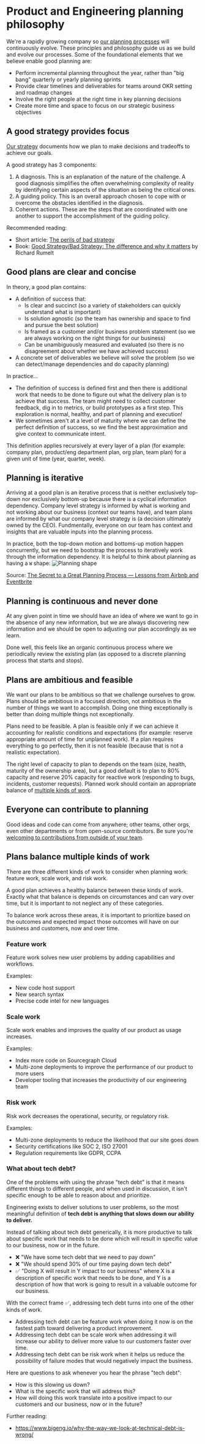# Product and Engineering planning philosophy

We're a rapidly growing company so [our planning processes](planning-process.md) will continuously evolve. These principles and philosophy guide us as we build and evolve our processes. Some of the foundational elements that we believe enable good planning are:

- Perform incremental planning throughout the year, rather than "big bang" quarterly or yearly planning sprints
- Provide clear timelines and deliverables for teams around OKR setting and roadmap changes
- Involve the right people at the right time in key planning decisions
- Create more time and space to focus on our strategic business objectives

## A good strategy provides focus

[Our strategy](../strategy-goals/index.md) documents how we plan to make decisions and tradeoffs to achieve our goals.

A good strategy has 3 components:

1. A diagnosis. This is an explanation of the nature of the challenge. A good diagnosis simplifies the often overwhelming complexity of reality by identifying certain aspects of the situation as being the critical ones.
2. A guiding policy. This is an overall approach chosen to cope with or overcome the obstacles identified in the diagnosis.
3. Coherent actions. These are the steps that are coordinated with one another to support the accomplishment of the guiding policy.

Recommended reading:

- Short article: [The perils of bad strategy](https://www.mckinsey.com/business-functions/strategy-and-corporate-finance/our-insights/the-perils-of-bad-strategy)
- Book: [Good Strategy/Bad Strategy: The difference and why it matters](https://www.amazon.com/Good-Strategy-Bad-difference-matters/dp/1781256179/ref=sr_1_1?crid=1H0B1F3WWUL2S&keywords=good+strategy+bad+strategy&qid=1639180521&sprefix=good+strategy%2Caps%2C205&sr=8-1) by Richard Rumelt

## Good plans are clear and concise

In theory, a good plan contains:

- A definition of success that:
  - Is clear and succinct (so a variety of stakeholders can quickly understand what is important)
  - Is solution agnostic (so the team has ownership and space to find and pursue the best solution)
  - Is framed as a customer and/or business problem statement (so we are always working on the right things for our business)
  - Can be unambiguously measured and evaluated (so there is no disagreement about whether we have achieved success)
- A concrete set of deliverables we believe will solve the problem (so we can detect/manage dependencies and do capacity planning)

In practice...

- The definition of success is defined first and then there is additional work that needs to be done to figure out what the delivery plan is to achieve that success. The team might need to collect customer feedback, dig in to metrics, or build prototypes as a first step. This exploration is normal, healthy, and part of planning and execution!
- We sometimes aren't at a level of maturity where we can define the perfect definition of success, so we find the best approximation and give context to communicate intent.

This definition applies recursively at every layer of a plan (for example: company plan, product/eng department plan, org plan, team plan) for a given unit of time (year, quarter, week).

## Planning is iterative

Arriving at a good plan is an iterative process that is neither exclusively top-down nor exclusively bottom-up because there is a cyclical information dependency. Company level strategy is informed by what is working and not working about our business (context our teams have), and team plans are informed by what our company level strategy is (a decision ultimately owned by the CEO). Fundmentally, everyone on our team has context and insights that are valuable inputs into the planning process.

In practice, both the top-down motion and bottoms-up motion happen concurrently, but we need to bootstrap the process to iteratively work through the information dependency. It is helpful to think about planning as having a `W` shape:
![Planning shape](https://assets.proof.pub/2056/firstround/O6rbG1rNQ2emg8EPj1Xa_TKImage%200%20Leadership%20Frames.png)

Source: [The Secret to a Great Planning Process — Lessons from Airbnb and Eventbrite](https://review.firstround.com/the-secret-to-a-great-planning-process-lessons-from-airbnb-and-eventbrite)

## Planning is continuous and never done

At any given point in time we should have an idea of where we want to go in the absence of any new information, but we are always discovering new information and we should be open to adjusting our plan accordingly as we learn.

Done well, this feels like an organic continuous process where we periodically review the existing plan (as opposed to a discrete planning process that starts and stops).

## Plans are ambitious and feasible

We want our plans to be ambitious so that we challenge ourselves to grow. Plans should be ambitious in a focused direction, not ambitious in the number of things we want to accomplish. Doing one thing exceptionally is better than doing multiple things not exceptionally.

Plans need to be feasible. A plan is feasible only if we can achieve it accounting for realistic conditions and expectations (for example: reserve appropriate amount of time for unplanned work). If a plan requires everything to go perfectly, then it is not feasible (because that is not a realistic expectation).

The right level of capacity to plan to depends on the team (size, health, maturity of the ownership area), but a good default is to plan to 80% capacity and reserve 20% capacity for reactive work (responding to bugs, incidents, customer requests). Planned work should contain an appropriate balance of [multiple kinds of work](#plans-balance-multiple-kinds-of-work).

## Everyone can contribute to planning

Good ideas and code can come from anywhere; other teams, other orgs, even other departments or from open-source contributors. Be sure you're [welcoming to contributions from outside of your team](cross-org-team-collab.md).

## Plans balance multiple kinds of work

There are three different kinds of work to consider when planning work: feature work, scale work, and risk work.

A good plan achieves a healthy balance between these kinds of work. Exactly what that balance is depends on circumstances and can vary over time, but it is important to not neglect any of these categories.

To balance work across these areas, it is important to prioritize based on the outcomes and expected impact those outcomes will have on our business and customers, now and over time.

### Feature work

Feature work solves new user problems by adding capabilities and workflows.

Examples:

- New code host support
- New search syntax
- Precise code intel for new languages

### Scale work

Scale work enables and improves the quality of our product as usage increases.

Examples:

- Index more code on Sourcegraph Cloud
- Multi-zone deployments to improve the performance of our product to more users
- Developer tooling that increases the productivity of our engineering team

### Risk work

Risk work decreases the operational, security, or regulatory risk.

Examples:

- Multi-zone deployments to reduce the likelihood that our site goes down
- Security certifications like SOC 2, ISO 27001
- Regulation requirements like GDPR, CCPA

### What about tech debt?

One of the problems with using the phrase "tech debt" is that it means different things to different people, and when used in discussion, it isn't specific enough to be able to reason about and prioritize.

Engineering exists to deliver solutions to user problems, so the most meaningful definition of **tech debt is anything that slows down our ability to deliver.**

Instead of talking about tech debt generically, it is more productive to talk about specific work that needs to be done which will result in specific value to our business, now or in the future.

- ❌ "We have some tech debt that we need to pay down"
- ❌ "We should spend 30% of our time paying down tech debt"
- ✅ "Doing X will result in Y impact to our business" where X is a description of specific work that needs to be done, and Y is a description of how that work is going to result in a valuable outcome for our business.

With the correct frame ✅, addressing tech debt turns into one of the other kinds of work.

- Addressing tech debt can be feature work when doing it now is on the fastest path toward delivering a product improvement.
- Addressing tech debt can be scale work when addressing it will increase our ability to deliver more value to our customers faster over time.
- Addressing tech debt can be risk work when it helps us reduce the possibility of failure modes that would negatively impact the business.

Here are questions to ask whenever you hear the phrase "tech debt":

- How is this slowing us down?
- What is the specific work that will address this?
- How will doing this work translate into a positive impact to our customers and our business, now or in the future?

Further reading:

- https://www.bigeng.io/why-the-way-we-look-at-technical-debt-is-wrong/

